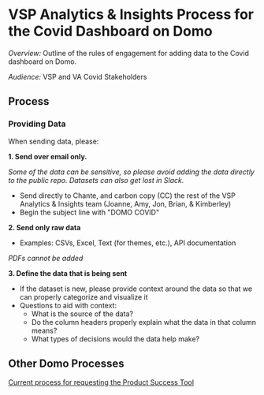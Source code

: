 # VSP Analytics & Insights Process for the Covid Dashboard on Domo

*Overview:* Outline of the rules of engagement for adding data to the Covid dashboard on Domo.

*Audience:* VSP and VA Covid Stakeholders

## Process

### Providing Data

When sending data, please:

**1. Send over email only.** 

*Some of the data can be sensitive, so please avoid adding the data directly to the public repo. Datasets can also get lost in Slack.*
  
  - Send directly to Chante, and carbon copy (CC) the rest of the VSP Analytics & Insights team (Joanne, Amy, Jon, Brian, & Kimberley)
  - Begin the subject line with "DOMO COVID"
  
**2. Send only raw data**
  - Examples: CSVs, Excel, Text (for themes, etc.), API documentation
  
  *PDFs cannot be added*
  
**3. Define the data that is being sent**
  - If the dataset is new, please provide context around the data so that we can properly categorize and visualize it 
  - Questions to aid with context:
    - What is the source of the data?
    - Do the column headers properly explain what the data in that column means?
    - What types of decisions would the data help make?
  

## Other Domo Processes
[Current process for requesting the Product Success Tool](https://github.com/department-of-veterans-affairs/va.gov-team/blob/master/platform/analytics/product-success-tool-request.md)
